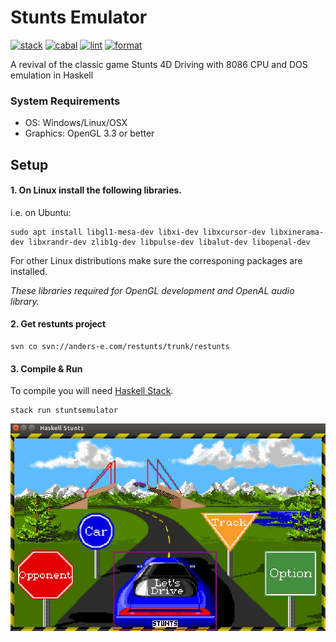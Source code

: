# Stunts Emulator

[![stack](https://github.com/haskell-game-archives/emulator-stunts/workflows/stack/badge.svg)](https://github.com/haskell-game-archives/emulator-stunts/actions?query=workflow%3Astack)
[![cabal](https://github.com/haskell-game-archives/emulator-stunts/workflows/cabal/badge.svg)](https://github.com/haskell-game-archives/emulator-stunts/actions?query=workflow%3Acabal)
[![lint](https://github.com/haskell-game-archives/emulator-stunts/workflows/lint/badge.svg)](https://github.com/haskell-game-archives/emulator-stunts/actions?query=workflow%3Alint)
[![format](https://github.com/haskell-game-archives/emulator-stunts/workflows/format/badge.svg)](https://github.com/haskell-game-archives/emulator-stunts/actions?query=workflow%3Aformat)

A revival of the classic game Stunts 4D Driving with 8086 CPU and DOS emulation in Haskell

### System Requirements

- OS: Windows/Linux/OSX
- Graphics: OpenGL 3.3 or better

## Setup

#### 1. On **Linux** install the following libraries.

   i.e. on Ubuntu:
   ```
   sudo apt install libgl1-mesa-dev libxi-dev libxcursor-dev libxinerama-dev libxrandr-dev zlib1g-dev libpulse-dev libalut-dev libopenal-dev
   ```
   For other Linux distributions make sure the corresponing packages are installed.

   *These libraries required for OpenGL development and OpenAL audio library.*

#### 2. Get restunts project

  ```
  svn co svn://anders-e.com/restunts/trunk/restunts
  ```

#### 3. Compile & Run

To compile you will need [Haskell Stack](https://docs.haskellstack.org/en/stable/README/).

```
stack run stuntsemulator
```

![Haskell emulated stunts](https://raw.githubusercontent.com/csabahruska/emulator-stunts/master/emulator-stunts.jpg)
